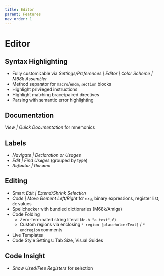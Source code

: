 ```yaml
---
title: Editor
parent: Features
nav_order: 1
---
```


# Editor

## Syntax Highlighting

* Fully customizable via *Settings/Preferences \| Editor \| Color Scheme \| M68k Assembler*
* Method separator for `macro`/`endm`, `section` blocks
* Highlight privileged instructions
* Highlight matching brace/paired directives
* Parsing with semantic error highlighting

## Documentation

*View \| Quick Documentation* for mnemonics

## Labels

* *Navigate \| Declaration or Usages*
* *Edit \| Find Usages* (grouped by type)
* *Refactor \| Rename*

## Editing

* Smart *Edit \| Extend/Shrink Selection*
* *Code \| Move Element Left/Right* for `exg`, binary expressions, register list, `dc` values
* Spellchecker with bundled dictionaries (M68k/Amiga)
* Code Folding
  * Zero-terminated string literal (`dc.b "a text",0`)
  * Custom regions via enclosing `* region [placeholderText]` / `* endregion` comments
* Live Templates
* Code Style Settings: Tab Size, Visual Guides
                         
## Code Insight

* *Show Used/Free Registers* for selection